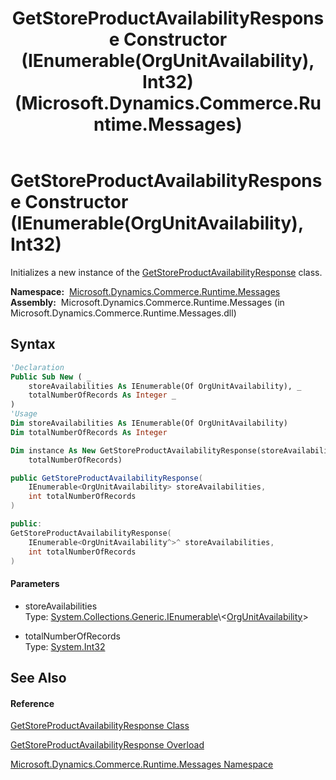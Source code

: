 ﻿---
title: GetStoreProductAvailabilityResponse Constructor (IEnumerable(OrgUnitAvailability), Int32) (Microsoft.Dynamics.Commerce.Runtime.Messages)
TOCTitle: GetStoreProductAvailabilityResponse Constructor (IEnumerable(OrgUnitAvailability), Int32)
ms:assetid: M:Microsoft.Dynamics.Commerce.Runtime.Messages.GetStoreProductAvailabilityResponse.#ctor(System.Collections.Generic.IEnumerable{Microsoft.Dynamics.Commerce.Runtime.DataModel.OrgUnitAvailability},System.Int32)
ms:mtpsurl: https://technet.microsoft.com/en-us/library/microsoft.dynamics.commerce.runtime.messages.getstoreproductavailabilityresponse.getstoreproductavailabilityresponse(v=AX.60)
ms:contentKeyID: 62213379
ms.date: 05/18/2015
mtps_version: v=AX.60
dev_langs:
- vb
- csharp
- c++
---

# GetStoreProductAvailabilityResponse Constructor (IEnumerable(OrgUnitAvailability), Int32)

Initializes a new instance of the [GetStoreProductAvailabilityResponse](getstoreproductavailabilityresponse-class-microsoft-dynamics-commerce-runtime-messages.md) class.

**Namespace:**  [Microsoft.Dynamics.Commerce.Runtime.Messages](microsoft-dynamics-commerce-runtime-messages-namespace.md)  
**Assembly:**  Microsoft.Dynamics.Commerce.Runtime.Messages (in Microsoft.Dynamics.Commerce.Runtime.Messages.dll)

## Syntax

``` vb
'Declaration
Public Sub New ( _
    storeAvailabilities As IEnumerable(Of OrgUnitAvailability), _
    totalNumberOfRecords As Integer _
)
'Usage
Dim storeAvailabilities As IEnumerable(Of OrgUnitAvailability)
Dim totalNumberOfRecords As Integer

Dim instance As New GetStoreProductAvailabilityResponse(storeAvailabilities, _
    totalNumberOfRecords)
```

``` csharp
public GetStoreProductAvailabilityResponse(
    IEnumerable<OrgUnitAvailability> storeAvailabilities,
    int totalNumberOfRecords
)
```

``` c++
public:
GetStoreProductAvailabilityResponse(
    IEnumerable<OrgUnitAvailability^>^ storeAvailabilities, 
    int totalNumberOfRecords
)
```

#### Parameters

  - storeAvailabilities  
    Type: [System.Collections.Generic.IEnumerable](https://technet.microsoft.com/en-us/library/9eekhta0\(v=ax.60\))\<[OrgUnitAvailability](orgunitavailability-class-microsoft-dynamics-commerce-runtime-datamodel.md)\>  

<!-- end list -->

  - totalNumberOfRecords  
    Type: [System.Int32](https://technet.microsoft.com/en-us/library/td2s409d\(v=ax.60\))  

## See Also

#### Reference

[GetStoreProductAvailabilityResponse Class](getstoreproductavailabilityresponse-class-microsoft-dynamics-commerce-runtime-messages.md)

[GetStoreProductAvailabilityResponse Overload](getstoreproductavailabilityresponse-constructor-microsoft-dynamics-commerce-runtime-messages.md)

[Microsoft.Dynamics.Commerce.Runtime.Messages Namespace](microsoft-dynamics-commerce-runtime-messages-namespace.md)

